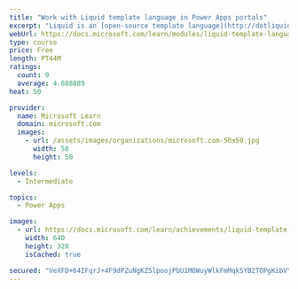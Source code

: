 ```yaml
---
title: "Work with Liquid template language in Power Apps portals"
excerpt: "Liquid is an [open-source template language](http://dotliquidmarkup.org/?azure-portal=true) that is integrated natively into Microsoft Power Apps portals. It acts as a bridge between Common Data Service and the HTML or text output that is sent to the browser. Liquid can be used to add dynamic content to pages and to create a variety of custom templates. Additionally, Liquid provides access only to the data and operations that are explicitly allowed by the portals."
webUrl: https://docs.microsoft.com/learn/modules/liquid-template-language/
type: course
price: Free
length: PT44M
ratings:
  count: 9
  average: 4.888889
heat: 50

provider:
  name: Microsoft Learn
  domain: microsoft.com
  images:
    - url: /assets/images/organizations/microsoft.com-50x50.jpg
      width: 50
      height: 50

levels:
  - Intermediate

topics:
  - Power Apps

images:
  - url: https://docs.microsoft.com/learn/achievements/liquid-template-language-social.png
    width: 640
    height: 320
    isCached: true

secured: "VeXFD+64IFqrJ+4F9dPZuNgKZ5lpoojPbU1MOWuyWlkFmMqkSYB2TOPgKibVYSqK2tvyyHnCpK0+rnnswZHKV23EaxM4fQLyQ4ir/DC+AOkrzC/xMEvtEboxtTpCYMXP57p0zTZKA1YUXcN5cllC4G7SBEgtfWeW3r/9ZXdrHhjGp0jF4EFjOYtFLkccNEQsw8r8KP+R8NDJZCwg82WuX9A4Z0h32iFuYZ8b+qCyTVZlMPrRbJ8t2p82zUHXKsxYPpcOoIoCwbZwmlmcC77lnE5vZkHVmbiLCPcB8NUM/Xm5YaZ8m7+2e2zu5sQ3XoYOtFSqLI4T04LfqzQOEWbTlYwoA/uDIeujzQB6zqRp9axbCbmZpq2xYqGL9pE6HGTHjX8CfA/kFPSZyU9b18/jZg==;K6X+idgXKPvjbE7EIlgBDg=="
---
```


